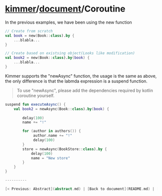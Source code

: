 # [kimmer](https://github.com/babyfish-ct/kimme)/[document](README.md)/Coroutine

In the previous examples, we have been using the new function

```kt
// Create from scratch
val book = new(Book::class).by {
    ...blabla...
}

// Create based on existsing object(Looks like modification) 
val book2 = new(Book::class).by(book) {
    ...blabla...
}
```

Kimmer supports the "newAsync" function, the usage is the same as above, the only difference is that the labmda expression is a suspend function.

> To use "newAsync", please add the dependencies required by kotlin coroutine yourself.

```kt
suspend fun executeAsync() {
    val book2 = newAsync(Book::class).by(book) {
 
        delay(100)
        name += "!"

        for (author in authors()) {
             author.name += "!"
             delay(100)
        }
        store = newAsync(BookStore::class).by {
            delay(100)
            name = "New store"
        }
    }
}

----------

[< Previous: Abstract](abstract.md) | [Back to document](README.md) | [Back to home](https://github.com/babyfish-ct/kimme)

